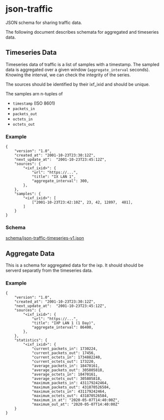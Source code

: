 # json-traffic
JSON schema for sharing traffic data.

The following document describes schemata for 
aggregated and timeseries data.

## Timeseries Data

Timeseries data of traffic is a list of samples with a timestamp.
The sampled data is aggregated over a given window (`aggregate_interval` seconds).
Knowing the interval, we can check the integrity of the series.

The sources should be identified by their ixf_ixid and should be unique.

The samples arn n-tuples of

  - `timestamp` (ISO 8601)
  - `packets_in`
  - `packets_out`
  - `octets_in`
  - `octets_out`


### Example
    {
        "version": "1.0",
        "created_at": "2001-10-23T23:30:12Z",
        "next_update_at":  "2001-10-23T23:45:12Z", 
        "sources": {
            "<ixf_ixid>": {
                "url": "https://...",
                "title": "IX LAN 1",
                "aggregate_interval": 300,
            },
        }, 
        "samples": {
            "<ixf_ixid>": [
                ["2001-10-23T23:42:10Z", 23, 42, 12897,  481],
            ]
        }
    }

### Schema

[schema/json-traffic-timeseries-v1.json](schema/json-traffic-timeseries-v1.json)

## Aggregate Data

This is a schema for aggregated data for the ixp. It should should be serverd separatly
from the timeseries data.


### Example
    {
        "version": "1.0",
        "created_at": "2001-10-23T23:30:12Z",
        "next_update_at":  "2001-10-23T23:45:12Z", 
        "sources": {
            "<ixf_ixid>": {
                "url": "https://...",
                "title": "IXP LAN 1 (1 Day)",
                "aggregate_interval": 86400,
            },
        }, 
        "statistics": {
            "<ixf_ixid>": {
                "current_packets_in": 1730224,
                "current_packets_out": 17456,
                "current_octets_in": 1734882240,
                "current_octets_out": 173220,
                "average_packets_in": 18470161,
                "average_packets_out": 305805818,
                "average_octets_in": 18470161,
                "average_octets_out": 305805818,
                "maximum_packets_in": 431179242464,
                "maximum_packets_out": 431870526584,
                "maximum_octets_in": 431179242464,
                "maximum_octets_out": 431870526584,
                "maximum_in_at": "2020-05-07T14:40:00Z",
                "maximum_out_at": "2020-05-07T14:40:00Z"
        }
    }


